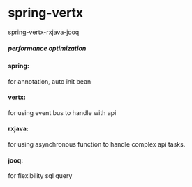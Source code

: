 # spring-vertx
spring-vertx-rxjava-jooq 
##### performance optimization
#### spring:
 for annotation, auto init bean 
#### vertx:
 for using event bus to handle with api
#### rxjava:
 for using asynchronous function to handle complex api tasks.
#### jooq:
 for flexibility sql query
 
